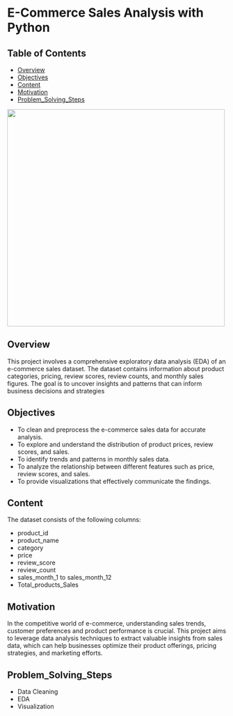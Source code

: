 # E-Commerce Sales Analysis with Python

## Table of Contents
- [Overview](#Overview)
- [Objectives](#Objectives)
- [Content](#Content)
- [Motivation](#Motivation)
- [Problem_Solving_Steps](#Problem_Solving_Steps)

<img src="https://github.com/Thelma-DataNerd/e-commerce_sales_analysis/blob/main/eCommerce-photo.jpg" width="500"/>




## Overview
This project involves a comprehensive exploratory data analysis (EDA) of an e-commerce sales dataset. 
The dataset contains information about product categories, pricing, review scores, review counts, and monthly sales figures. 
The goal is to uncover insights and patterns that can inform business decisions and strategies

## Objectives
- To clean and preprocess the e-commerce sales data for accurate analysis.
- To explore and understand the distribution of product prices, review scores, and sales.
- To identify trends and patterns in monthly sales data.
- To analyze the relationship between different features such as price, review scores, and sales.
- To provide visualizations that effectively communicate the findings.

## Content
The dataset consists of the following columns:
- product_id
- product_name
- category
- price
- review_score
- review_count
- sales_month_1 to sales_month_12
- Total_products_Sales

## Motivation
In the competitive world of e-commerce, understanding sales trends, customer preferences and
product performance is crucial. This project aims to leverage data analysis techniques to extract 
valuable insights from sales data, which can help businesses optimize their product offerings, pricing strategies, and marketing efforts.

## Problem_Solving_Steps
- Data Cleaning
- EDA
- Visualization
